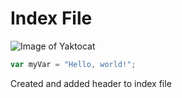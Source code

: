 # Index File

![Image of Yaktocat](https://octodex.github.com/images/yaktocat.png)


``` javascript
var myVar = "Hello, world!";
```

Created and added header to index file
